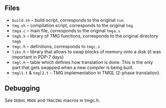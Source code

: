 Files
--

 - `build.sh` – build script, corresponds to the original `run`.
 - `tmg.sh` – compilation script, corresponds to the original `tmg`.
 - `tmga.c` – main file, corresponds to the original `tmga.s`
 - `tmgb.h` – library of TMG functions, corresponds to the original directory `tmgb`
 - `tmgc.h` – definitions, corresponds to `tmgc.s`
 - `libs.h` – library that allows to swap blocks of memory onto a disk (it was important in PDP-7 days)
 - `tmgl.h` – table which defines how translation is done. This is the only part that gets swapped when a new compiler is being built.
 - `tmgl1.t` & `tmgl2.t` - TMG implementation in TMGL (2-phase translation).

Debugging
--

See `DEBUG_MODE` and `TRACING` macros in tmgc.h.

